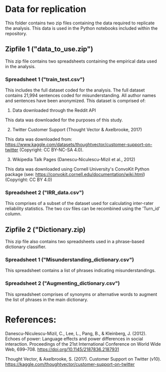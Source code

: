 # Data for replication

This folder contains two zip files containing the data required to replicate the analysis. This data is used in the Python notebooks included within the repository.

## Zipfile 1 ("data_to_use.zip")

This zip file contains two spreadsheets containing the empirical data used in the analysis.

### Spreadsheet 1 ("train_test.csv") 

This includes the full dataset coded for the analysis. The full dataset contains 21,994 sentences coded for misunderstanding. All author names and sentences have been anonymized.
This dataset is comprised of:

1. Data downloaded through the Reddit API

This data was downloaded for the purposes of this study.

2. Twitter Customer Support (Thought Vector & Axelbrooke, 2017)

This data was downloaded from: https://www.kaggle.com/datasets/thoughtvector/customer-support-on-twitter (Copyright: CC BY-NC-SA 4.0).

3. Wikipedia Talk Pages (Danescu-Niculescu-Mizil et al., 2012)

This data was downloaded using Cornell University's ConvoKit Python package (see: https://convokit.cornell.edu/documentation/wiki.html) (Copyright: CC BY 4.0)

### Spreadsheet 2 ("IRR_data.csv") 

This comprises of a subset of the dataset used for calculating inter-rater reliability statistics. The two csv files can be recombined using the 'Turn_id' column.

## Zipfile 2 ("Dictionary.zip)

This zip file also contains two spreadsheets used in a phrase-based dictionary classifier. 

### Spreadsheet 1 ("Misunderstanding_dictionary.csv")

This spreadsheet contains a list of phrases indicating misunderstandings. 

### Spreadsheet 2 ("Augmenting_dictionary.csv")

This spreadsheet comprises of synonyms or alternative words to augment the list of phrases in the main dictionary.

# References: 

Danescu-Niculescu-Mizil, C., Lee, L., Pang, B., & Kleinberg, J. (2012). Echoes of power: Language effects and power differences in social interaction. Proceedings of the 21st International Conference on World Wide Web, 699–708. https://doi.org/10.1145/2187836.2187931

Thought Vector, & Axelbrooke, S. (2017). Customer Support on Twitter (v10). https://kaggle.com/thoughtvector/customer-support-on-twitter
